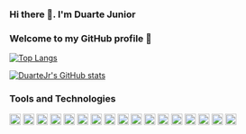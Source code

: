 ### Hi there 👋. I'm Duarte Junior
### Welcome to my GitHub profile 👋

[![Top Langs](https://github-readme-stats.vercel.app/api/top-langs/?username=duartejr&layout=compact)](https://github.com/anuraghazra/github-readme-stats)

[![DuarteJr's GitHub stats](https://github-readme-stats.vercel.app/api?username=duartejr&hide=contribs,prs,issues&show_icons=true)](https://github.com/anuraghazra/github-readme-stats)



### Tools and Technologies
<img src="https://cdn.jsdelivr.net/gh/devicons/devicon/icons/git/git-original.svg" width="20" height="20"/> <img src="https://cdn.jsdelivr.net/gh/devicons/devicon/icons/linux/linux-original.svg" width="20" height="20"/> <img src="https://cdn.jsdelivr.net/gh/devicons/devicon/icons/chrome/chrome-original.svg" width="20" height="20" /> 
            <img src="https://cdn.jsdelivr.net/gh/devicons/devicon/icons/gimp/gimp-original.svg" width="20" height="20" /> 
            <img src="https://cdn.jsdelivr.net/gh/devicons/devicon/icons/jupyter/jupyter-original.svg"  width="20" height="20" /> 
            <img src="https://cdn.jsdelivr.net/gh/devicons/devicon/icons/kotlin/kotlin-original.svg"  width="20" height="20" /> 
            <img src="https://cdn.jsdelivr.net/gh/devicons/devicon/icons/latex/latex-original.svg" width="20" height="20" /> 
            <img src="https://cdn.jsdelivr.net/gh/devicons/devicon/icons/mysql/mysql-original.svg"  width="20" height="20" /> 
            <img src="https://cdn.jsdelivr.net/gh/devicons/devicon/icons/numpy/numpy-original.svg"  width="20" height="20" /> 
            <img src="https://cdn.jsdelivr.net/gh/devicons/devicon/icons/pandas/pandas-original.svg" width="20" height="20" /> 
            <img src="https://cdn.jsdelivr.net/gh/devicons/devicon/icons/python/python-original.svg" width="20" height="20" /> 
            <img src="https://cdn.jsdelivr.net/gh/devicons/devicon/icons/r/r-original.svg" width="20" height="20" /> 
            <img src="https://cdn.jsdelivr.net/gh/devicons/devicon/icons/selenium/selenium-original.svg"  width="20" height="20" /> 
            <img src="https://cdn.jsdelivr.net/gh/devicons/devicon/icons/vim/vim-original.svg" width="20" height="20" /> 
            <img src="https://cdn.jsdelivr.net/gh/devicons/devicon/icons/visualstudio/visualstudio-plain.svg"  width="20" height="20" /> 
            <img src="https://cdn.jsdelivr.net/gh/devicons/devicon/icons/anaconda/anaconda-original.svg" width="20" height="20" /> 
            <img src="https://cdn.jsdelivr.net/gh/devicons/devicon/icons/microsoftsqlserver/microsoftsqlserver-plain.svg" width="20" height="20"  />
